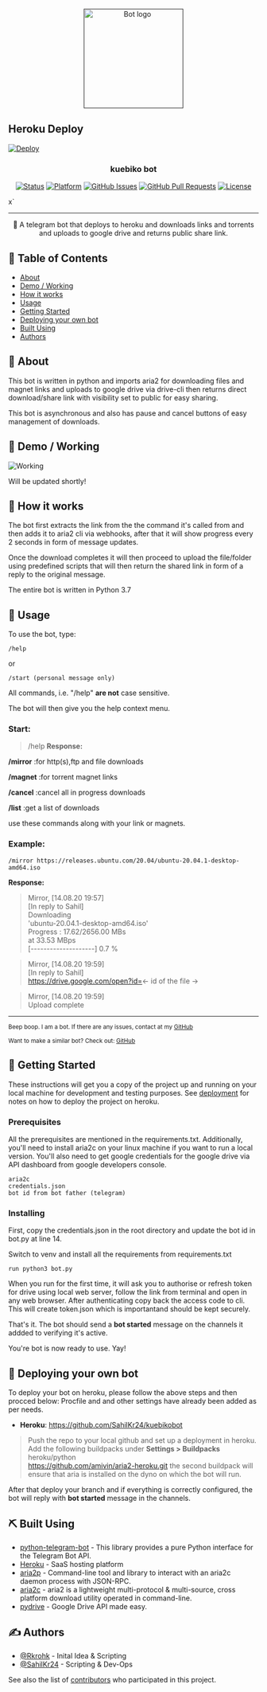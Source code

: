 <p align="center">
  <a href="" rel="noopener">
 <img width=200px height=200px src="https://i.imgur.com/FxL5qM0.jpg" alt="Bot logo"></a>
</p>

## Heroku Deploy   
[![Deploy](https://www.herokucdn.com/deploy/button.svg)](https://heroku.com/deploy?template=https://github.com/bhardwajjEE/telethonSessionGenBot)



<h3 align="center">kuebiko bot</h3>

<div align="center">

[![Status](https://img.shields.io/badge/status-active-success.svg)]()
[![Platform](https://img.shields.io/badge/platform-heroku-lightgrey)]()
[![GitHub Issues](https://img.shields.io/github/issues/sahilkr24/kuebikobot)](https://github.com/SahilKr24/kuebikobot/issues)
[![GitHub Pull Requests](https://img.shields.io/github/issues-pr/SahilKr24/kuebikobot)](https://github.com/SahilKr24/kuebikobot/pulls)
[![License](https://img.shields.io/badge/license-MIT-blue.svg)](/LICENSE)

</div>x`

---

<p align="center"> 🤖 A telegram bot that deploys to heroku and downloads links and torrents and uploads to google drive and returns public share link. 
    <br> 
</p>

## 📝 Table of Contents

- [About](#about)
- [Demo / Working](#demo)
- [How it works](#working)
- [Usage](#usage)
- [Getting Started](#getting_started)
- [Deploying your own bot](#deployment)
- [Built Using](#built_using)
- [Authors](#authors)

## 🧐 About <a name = "about"></a>

This bot is written in python and imports aria2 for downloading files and magnet links and uploads to google drive via drive-cli then returns direct download/share link with visibility set to public for easy sharing.

This bot is asynchronous and also has pause and cancel buttons of easy management of downloads.

## 🎥 Demo / Working <a name = "demo"></a>

![Working](https://media.giphy.com/media/20NLMBm0BkUOwNljwv/giphy.gif)

Will be updated shortly!

## 💭 How it works <a name = "working"></a>

The bot first extracts the link from the the command it's called from and then adds it to aria2 cli via webhooks, after that it will show progress every 2 seconds in form of message updates.

Once the download completes it will then proceed to upload the file/folder using predefined scripts that will then return the shared link in form of a reply to the original message.

The entire bot is written in Python 3.7

## 🎈 Usage <a name = "usage"></a>

To use the bot, type:

```
/help
```
or

```
/start (personal message only)
```

All commands, i.e. "/help" **are not** case sensitive.

The bot will then give you the help context menu.

### Start:

> /help
**Response:**

**/mirror**  :for http(s),ftp and file downloads

**/magnet**  :for torrent magnet links

**/cancel**  :cancel all in progress downloads

**/list**    :get a list of downloads

use these commands along with your link or magnets.

### Example:

```
/mirror https://releases.ubuntu.com/20.04/ubuntu-20.04.1-desktop-amd64.iso
```
**Response:**

>Mirror, [14.08.20 19:57]<br>
>[In reply to Sahil]<br>
>Downloading <br>
>'ubuntu-20.04.1-desktop-amd64.iso'<br>
>Progress : 17.62/2656.00 MBs <br>
>at 33.53 MBps<br>
>[--------------------] 0.7 %<br>


>Mirror, [14.08.20 19:59]<br>
>[In reply to Sahil]<br>
>https://drive.google.com/open?id=<- id of the file -><br>

>Mirror, [14.08.20 19:59]<br>
>Upload complete<br>
---
<sup>Beep boop. I am a bot. If there are any issues, contact at my [GitHub](https://github.com/SahilKr24/kuebikobot)</sup>

<sup>Want to make a similar bot? Check out: [GitHub](https://github.com/SahilKr24/kuebikobot)</sup>

## 🏁 Getting Started <a name = "getting_started"></a>

These instructions will get you a copy of the project up and running on your local machine for development and testing purposes. See [deployment](#deployment) for notes on how to deploy the project on heroku.

### Prerequisites

All the prerequisites are mentioned in the requirements.txt. Additionally, you'll need to install aria2c on your linux machine if you want to run a local version.
You'll also need to get google credentials for the google drive via API dashboard from google developers console.

```
aria2c
credentials.json
bot id from bot father (telegram)
```

### Installing

First, copy the credentials.json in the root directory and update the bot id in bot.py at line 14.

Switch to venv and install all the requirements from requirements.txt

```
run python3 bot.py
```

When you run for the first time, it will ask you to authorise or refresh token for drive using local web server, follow the link from terminal and open in any web browser. After authenticating copy back the access code to cli. This will create token.json which is importantand should be kept securely.

That's it.
The bot should send a **bot started** message on the channels it addded to verifying it's active.

You're bot is now ready to use. Yay!

## 🚀 Deploying your own bot <a name = "deployment"></a>

To deploy your bot on heroku, please follow the above steps and then procced below:
Procfile and and other settings have already been added as per needs.

- **Heroku**: https://github.com/SahilKr24/kuebikobot

>Push the repo to your local github and set up a deployment in heroku.
Add the following buildpacks under **Settings > Buildpacks**
>heroku/python<br>
>https://github.com/amivin/aria2-heroku.git
the second buildpack will ensure that aria is installed on the dyno on which the bot will run.

After that deploy your branch and if everything is correctly configured, the bot will reply with **bot started** message in the channels.

## ⛏️ Built Using <a name = "built_using"></a>

- [python-telegram-bot](https://pypi.org/project/python-telegram-bot/) - This library provides a pure Python interface for the Telegram Bot API.
- [Heroku](https://www.heroku.com/) - SaaS hosting platform
- [aria2p](https://pypi.org/project/aria2p/) - Command-line tool and library to interact with an aria2c daemon process with JSON-RPC.
- [aria2c](https://github.com/aria2/aria2) - aria2 is a lightweight multi-protocol & multi-source, cross platform download utility operated in command-line. 
- [pydrive](https://pypi.org/project/PyDrive/) - Google Drive API made easy.


## ✍️ Authors <a name = "authors"></a>

- [@Rkrohk](https://github.com/Rkrohk) - Inital Idea & Scripting
- [@SahilKr24](https://github.com/SahilKr24) - Scripting & Dev-Ops

See also the list of [contributors](https://github.com/SahilKr24/kuebikobot/contributors) who participated in this project.
